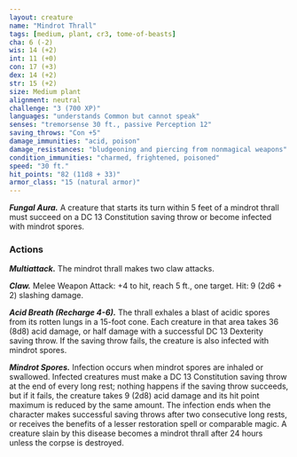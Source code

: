 ```yaml
---
layout: creature
name: "Mindrot Thrall"
tags: [medium, plant, cr3, tome-of-beasts]
cha: 6 (-2)
wis: 14 (+2)
int: 11 (+0)
con: 17 (+3)
dex: 14 (+2)
str: 15 (+2)
size: Medium plant
alignment: neutral
challenge: "3 (700 XP)"
languages: "understands Common but cannot speak"
senses: "tremorsense 30 ft., passive Perception 12"
saving_throws: "Con +5"
damage_immunities: "acid, poison"
damage_resistances: "bludgeoning and piercing from nonmagical weapons"
condition_immunities: "charmed, frightened, poisoned"
speed: "30 ft."
hit_points: "82 (11d8 + 33)"
armor_class: "15 (natural armor)"
---
```


***Fungal Aura.*** A creature that starts its turn within 5 feet of a mindrot thrall must succeed on a DC 13 Constitution saving throw or become infected with mindrot spores.

### Actions

***Multiattack.*** The mindrot thrall makes two claw attacks.

***Claw.*** Melee Weapon Attack: +4 to hit, reach 5 ft., one target. Hit: 9 (2d6 + 2) slashing damage.

***Acid Breath (Recharge 4-6).*** The thrall exhales a blast of acidic spores from its rotten lungs in a 15-foot cone. Each creature in that area takes 36 (8d8) acid damage, or half damage with a successful DC 13 Dexterity saving throw. If the saving throw fails, the creature is also infected with mindrot spores.

***Mindrot Spores.*** Infection occurs when mindrot spores are inhaled or swallowed. Infected creatures must make a DC 13 Constitution saving throw at the end of every long rest; nothing happens if the saving throw succeeds, but if it fails, the creature takes 9 (2d8) acid damage and its hit point maximum is reduced by the same amount. The infection ends when the character makes successful saving throws after two consecutive long rests, or receives the benefits of a lesser restoration spell or comparable magic. A creature slain by this disease becomes a mindrot thrall after 24 hours unless the corpse is destroyed.

